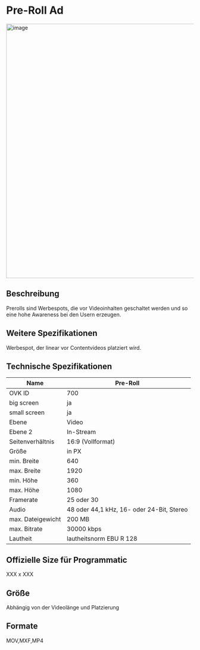 # Pre-Roll Ad
<img width="1024" height="682" alt="image" src="https://github.com/user-attachments/assets/6174628d-473a-433e-a3fa-d44b34e86a11" />


## Beschreibung
Prerolls sind Werbespots, die vor Videoinhalten geschaltet werden und so eine hohe Awareness bei den Usern erzeugen.

## Weitere Spezifikationen
Werbespot, der linear vor Contentvideos platziert wird.

## Technische Spezifikationen

| Name            | Pre-Roll       |
|-----------------|----------------|
| OVK ID          | 700            |
| big screen      | ja             |
| small screen    | ja             |
| Ebene           | Video          |
| Ebene 2         | In-Stream      |
| Seitenverhältnis| 16:9 (Vollformat)          |
| Größe           | in PX          |
| min. Breite     | 640            |
| max. Breite     | 1920           |
| min. Höhe       | 360            |
| max. Höhe       | 1080           |
| Framerate       | 25 oder 30     |
| Audio           | 48 oder 44,1 kHz, 16- oder 24-Bit, Stereo |
| max. Dateigewicht| 200 MB        |
| max. Bitrate    | 30000 kbps     |
| Lautheit        | lautheitsnorm EBU R 128 |

## Offizielle Size für Programmatic
XXX x XXX

## Größe
Abhängig von der Videolänge und Platzierung

## Formate
MOV,MXF,MP4
